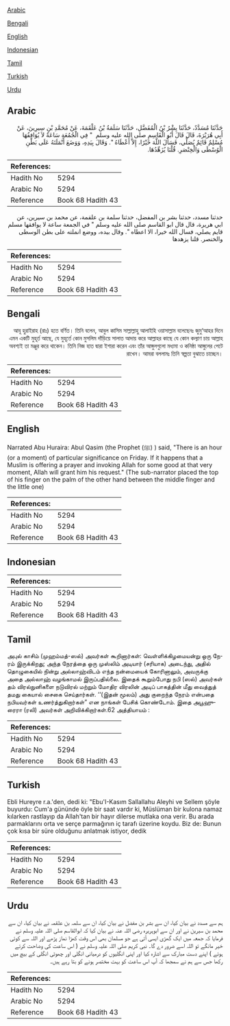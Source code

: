 [Arabic](#arabic)

[Bengali](#bengali)

[English](#english)

[Indonesian](#indonesian)

[Tamil](#tamil)

[Turkish](#turkish)

[Urdu](#urdu)

## Arabic


<div dir="rtl" lang="ar" style={{fontSize:'larger',backgroundColor:'#f8f9fa',padding:20}}>
حَدَّثَنَا مُسَدَّدٌ، حَدَّثَنَا بِشْرُ بْنُ الْمُفَضَّلِ، حَدَّثَنَا سَلَمَةُ بْنُ عَلْقَمَةَ، عَنْ مُحَمَّدِ بْنِ سِيرِينَ، عَنْ أَبِي هُرَيْرَةَ، قَالَ قَالَ أَبُو الْقَاسِمِ صلى الله عليه وسلم ‏ "‏ فِي الْجُمُعَةِ سَاعَةٌ لاَ يُوَافِقُهَا مُسْلِمٌ قَائِمٌ يُصَلِّي، فَسَأَلَ اللَّهَ خَيْرًا، إِلاَّ أَعْطَاهُ ‏"‏‏.‏ وَقَالَ بِيَدِهِ، وَوَضَعَ أَنْمَلَتَهُ عَلَى بَطْنِ الْوُسْطَى وَالْخِنْصَرِ‏.‏ قُلْنَا يُزَهِّدُهَا‏.‏
</div>
<div style={{backgroundColor:'#f8f9fa',padding:20, marginBottom: 10}}><table> <thead> <tr> <th>References:</th> <th></th> </tr> </thead> <tbody><tr><td>Hadith No</td><td>5294</td></tr><tr><td>Arabic No</td><td>5294</td></tr><tr><td>Reference</td><td>Book 68 Hadith 43</td></tr></tbody></table></div>


<div dir="rtl" lang="ar" style={{fontSize:'larger',backgroundColor:'#f8f9fa',padding:20}}>
حدثنا مسدد، حدثنا بشر بن المفضل، حدثنا سلمة بن علقمة، عن محمد بن سيرين، عن ابي هريرة، قال قال ابو القاسم صلى الله عليه وسلم " في الجمعة ساعة لا يوافقها مسلم قايم يصلي، فسال الله خيرا، الا اعطاه ". وقال بيده، ووضع انملته على بطن الوسطى والخنصر. قلنا يزهدها
</div>
<div style={{backgroundColor:'#f8f9fa',padding:20, marginBottom: 10}}><table> <thead> <tr> <th>References:</th> <th></th> </tr> </thead> <tbody><tr><td>Hadith No</td><td>5294</td></tr><tr><td>Arabic No</td><td>5294</td></tr><tr><td>Reference</td><td>Book 68 Hadith 43</td></tr></tbody></table></div>

## Bengali


<div dir="rtl" lang="bn" style={{fontSize:'larger',backgroundColor:'#f8f9fa',padding:20}}>
আবূ হুরাইরাহ (রাঃ) হতে বর্ণিত। তিনি বলেন, আবুল কাসিম সাল্লাল্লাহু আলাইহি ওয়াসাল্লাম বলেছেনঃ জুমু‘আহর দিনে এমন একটি মুহূর্ত আছে, যে মুহূর্তে কোন মুসলিম দাঁড়িয়ে সালাত আদায় করে আল্লাহর কাছে যে কোন কল্যাণ চায় আল্লাহ অবশ্যই তা মঞ্জুর করে থাকেন। তিনি নিজ হাত দ্বারা ইশারা করেন এবং তাঁর আঙ্গুলগুলো মধ্যমা ও কনিষ্ঠা আঙ্গুলের পেটে রাখেন। আমরা বললামঃ তিনি স্বল্পতা বুঝাতে চাচ্ছেন।
</div>
<div style={{backgroundColor:'#f8f9fa',padding:20, marginBottom: 10}}><table> <thead> <tr> <th>References:</th> <th></th> </tr> </thead> <tbody><tr><td>Hadith No</td><td>5294</td></tr><tr><td>Arabic No</td><td>5294</td></tr><tr><td>Reference</td><td>Book 68 Hadith 43</td></tr></tbody></table></div>

## English


<div dir="ltr" lang="en" style={{fontSize:'larger',backgroundColor:'#f8f9fa',padding:20}}>
Narrated Abu Huraira: Abul Qasim (the Prophet (ﷺ) ) said, "There is an hour (or a moment) of particular significance on Friday. If it happens that a Muslim is offering a prayer and invoking Allah for some good at that very moment, Allah will grant him his request." (The sub-narrator placed the top of his finger on the palm of the other hand between the middle finger and the little one)
</div>
<div style={{backgroundColor:'#f8f9fa',padding:20, marginBottom: 10}}><table> <thead> <tr> <th>References:</th> <th></th> </tr> </thead> <tbody><tr><td>Hadith No</td><td>5294</td></tr><tr><td>Arabic No</td><td>5294</td></tr><tr><td>Reference</td><td>Book 68 Hadith 43</td></tr></tbody></table></div>

## Indonesian


<div dir="ltr" lang="id" style={{fontSize:'larger',backgroundColor:'#f8f9fa',padding:20}}>

</div>
<div style={{backgroundColor:'#f8f9fa',padding:20, marginBottom: 10}}><table> <thead> <tr> <th>References:</th> <th></th> </tr> </thead> <tbody><tr><td>Hadith No</td><td>5294</td></tr><tr><td>Arabic No</td><td>5294</td></tr><tr><td>Reference</td><td>Book 68 Hadith 43</td></tr></tbody></table></div>

## Tamil


<div dir="ltr" lang="ta" style={{fontSize:'larger',backgroundColor:'#f8f9fa',padding:20}}>
அபுல் காசிம் (முஹம்மத்-ஸல்) அவர்கள் கூறினார்கள்: வெள்ளிக்கிழமையன்று ஒரு நேரம் இருக்கிறது; அந்த நேரத்தை ஒரு முஸ்லிம் அடியார் (சரியாக) அடைந்து, அதில் தொழுகையில் நின்று அல்லாஹ்விடம் எந்த நன்மையைக் கோரினாலும், அவருக்கு அதை அல்லாஹ் வழங்காமல் இருப்பதில்லை. இதைக் கூறும்போது நபி (ஸல்) அவர்கள் தம் விரல்நுனிகளை நடுவிரல் மற்றும் மோதிர விரலின் அடிப் பாகத்தின் மீது வைத்துத் தமது கையால் சைகை செய்தார்கள். ‘‘(இதன் மூலம்) அது குறைந்த நேரம் என்பதை நபியவர்கள் உணர்த்துகிறார்கள்” என நாங்கள் பேசிக் கொண்டோம். இதை அபூஹுரைரா (ரலி) அவர்கள் அறிவிக்கிறார்கள்.62 அத்தியாயம் :
</div>
<div style={{backgroundColor:'#f8f9fa',padding:20, marginBottom: 10}}><table> <thead> <tr> <th>References:</th> <th></th> </tr> </thead> <tbody><tr><td>Hadith No</td><td>5294</td></tr><tr><td>Arabic No</td><td>5294</td></tr><tr><td>Reference</td><td>Book 68 Hadith 43</td></tr></tbody></table></div>

## Turkish


<div dir="ltr" lang="tr" style={{fontSize:'larger',backgroundColor:'#f8f9fa',padding:20}}>
Ebli Hureyre r.a.'den, dedi ki: "Ebu'I-Kasım Sallallahu Aleyhi ve Sellem şöyle buyurdu: Cum'a gününde öyle bir saat vardır ki, Müslüman bir kulona namaz kılarken rastlayıp da Allah'tan bir hayır dilerse mutlaka ona verir. Bu arada parmaklarını orta ve serçe parmağının iç tarafı üzerine koydu. Biz de: Bunun çok kısa bir süre olduğunu anlatmak istiyor, dedik
</div>
<div style={{backgroundColor:'#f8f9fa',padding:20, marginBottom: 10}}><table> <thead> <tr> <th>References:</th> <th></th> </tr> </thead> <tbody><tr><td>Hadith No</td><td>5294</td></tr><tr><td>Arabic No</td><td>5294</td></tr><tr><td>Reference</td><td>Book 68 Hadith 43</td></tr></tbody></table></div>

## Urdu


<div dir="rtl" lang="ur" style={{fontSize:'larger',backgroundColor:'#f8f9fa',padding:20}}>
ہم سے مسدد نے بیان کیا، ان سے بشر بن مفضل نے بیان کیا، ان سے سلمہ بن علقمہ نے بیان کیا، ان سے محمد بن سیرین نے اور ان سے ابوہریرہ رضی اللہ عنہ نے بیان کیا کہ ابوالقاسم صلی اللہ علیہ وسلم نے فرمایا کہ جمعہ میں ایک گھڑی ایسی آتی ہے جو مسلمان بھی اس وقت کھڑا نماز پڑھے اور اللہ سے کوئی خیر مانگے تو اللہ اسے ضرور دے گا۔ نبی کریم صلی اللہ علیہ وسلم نے ( اس ساعت کی وضاحت کرتے ہوئے ) اپنے دست مبارک سے اشارہ کیا اور اپنی انگلیوں کو درمیانی انگلی اور چھوٹی انگلی کے بیچ میں رکھا جس سے ہم نے سمجھا کہ آپ اس ساعت کو بہت مختصر ہونے کو بتا رہے ہیں۔
</div>
<div style={{backgroundColor:'#f8f9fa',padding:20, marginBottom: 10}}><table> <thead> <tr> <th>References:</th> <th></th> </tr> </thead> <tbody><tr><td>Hadith No</td><td>5294</td></tr><tr><td>Arabic No</td><td>5294</td></tr><tr><td>Reference</td><td>Book 68 Hadith 43</td></tr></tbody></table></div>